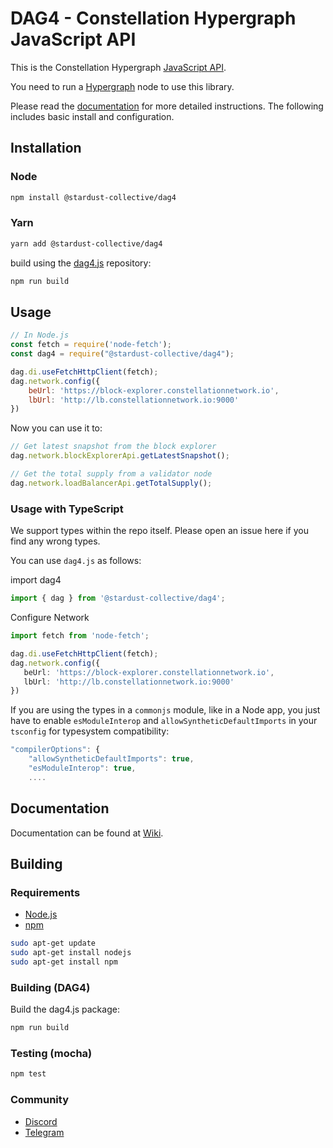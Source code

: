
# DAG4 - Constellation Hypergraph JavaScript API

This is the Constellation Hypergraph [JavaScript API][docs].

You need to run a [Hypergraph](https://github.com/Constellation-Labs/constellation) node to use this library.

Please read the [documentation][docs] for more detailed instructions. The following includes basic install and configuration.

## Installation

### Node

```bash
npm install @stardust-collective/dag4
```

### Yarn

```bash
yarn add @stardust-collective/dag4
```

build using the [dag4.js][repo] repository:

```bash
npm run build
```

## Usage

```js
// In Node.js
const fetch = require('node-fetch');
const dag4 = require("@stardust-collective/dag4");

dag.di.useFetchHttpClient(fetch);
dag.network.config({
    beUrl: 'https://block-explorer.constellationnetwork.io',
    lbUrl: 'http://lb.constellationnetwork.io:9000'
})
```

Now you can use it to:

```ts
// Get latest snapshot from the block explorer
dag.network.blockExplorerApi.getLatestSnapshot();

// Get the total supply from a validator node
dag.network.loadBalancerApi.getTotalSupply();
```

### Usage with TypeScript

We support types within the repo itself. Please open an issue here if you find any wrong types.

You can use `dag4.js` as follows:

import dag4

```typescript
import { dag } from '@stardust-collective/dag4';
```

Configure Network
```ts
import fetch from 'node-fetch';

dag.di.useFetchHttpClient(fetch);
dag.network.config({
   beUrl: 'https://block-explorer.constellationnetwork.io',
   lbUrl: 'http://lb.constellationnetwork.io:9000'
})
```

If you are using the types in a `commonjs` module, like in a Node app, you just have to enable `esModuleInterop` and `allowSyntheticDefaultImports` in your `tsconfig` for typesystem compatibility:

```js
"compilerOptions": {
    "allowSyntheticDefaultImports": true,
    "esModuleInterop": true,
    ....
```

## Documentation

Documentation can be found at [Wiki][docs].

## Building

### Requirements

-   [Node.js](https://nodejs.org)
-   [npm](https://www.npmjs.com/)

```bash
sudo apt-get update
sudo apt-get install nodejs
sudo apt-get install npm
```

### Building (DAG4)

Build the dag4.js package:

```bash
npm run build
```

### Testing (mocha)

```bash
npm test
```

### Community

-   [Discord][discord-url]
-   [Telegram][telegram-url]

[repo]: https://github.com/StardustCollective/dag4.js
[npm-url]: https://npmjs.org/package/dag4
[docs]: https://github.com/StardustCollective/dag4.js/wiki/Overview
[discord-url]: https://discord.gg/bb8SCX9sWk
[telegram-url]: https://t.me/StardustSupport
